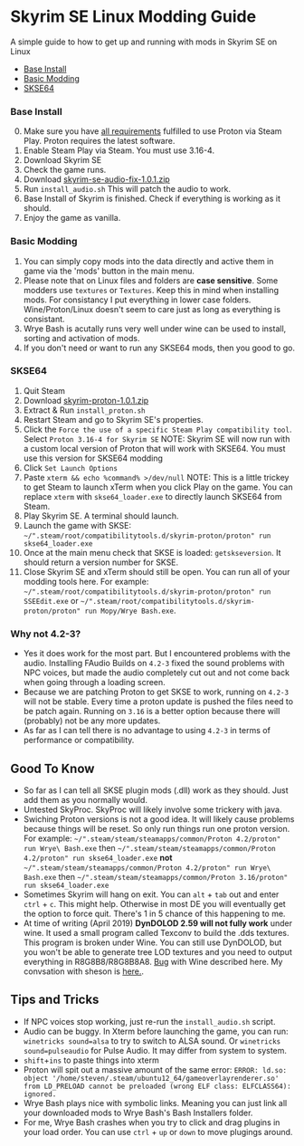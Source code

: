 # Skyrim SE Linux Modding Guide
A simple guide to how to get up and running with mods in Skyrim SE on Linux 

* [Base Install](#base-install)
* [Basic Modding](#basic-modding)
* [SKSE64](#skse64)

### Base Install
0. Make sure you have [all requirements](https://github.com/ValveSoftware/Proton/wiki/Requirements) fulfilled to use Proton via Steam Play. Proton requires the latest software.
1. Enable Steam Play via Steam. You must use 3.16-4. 
2. Download Skyrim SE
3. Check the game runs.
4. Download [skyrim-se-audio-fix-1.0.1.zip](https://github.com/spooknik/SkyrimSE-Linux-Modding/releases/tag/1.0.1)
5. Run `install_audio.sh` This will patch the audio to work. 
6. Base Install of Skyrim is finished. Check if everything is working as it should. 
7. Enjoy the game as vanilla.

### Basic Modding
1. You can simply copy mods into the data directly and active them in game via the 'mods' button in the main menu. 
2. Please note that on Linux files and folders are **case sensitive**. Some modders use `textures` or `Textures`. Keep this in mind when installing mods. For consistancy I put everything in lower case folders. Wine/Proton/Linux doesn't seem to care just as long as everything is consistant. 
3. Wrye Bash is acutally runs very well under wine can be used to install, sorting and activation of mods.
4. If you don't need or want to run any SKSE64 mods, then you good to go. 

### SKSE64
1. Quit Steam
2. Download [skyrim-proton-1.0.1.zip](https://github.com/spooknik/SkyrimSE-Linux-Modding/releases/tag/1.0.1)
3. Extract & Run `install_proton.sh`
4. Restart Steam and go to Skyrim SE's properties. 
5. Click the `Force the use of a specific Steam Play compatibility tool`. Select `Proton 3.16-4 for Skyrim SE` NOTE:  Skyrim SE will now run with a custom local version of Proton that will work with SKSE64. You must use this version for SKSE64 modding
6. Click `Set Launch Options`
7. Paste `xterm && echo %command% >/dev/null` NOTE: This is a little trickey to get Steam to launch xTerm when you click Play on the game. You can replace `xterm` with `skse64_loader.exe` to directly launch SKSE64 from Steam.
8. Play Skyrim SE. A terminal should launch.
9. Launch the game with SKSE: `~/".steam/root/compatibilitytools.d/skyrim-proton/proton" run skse64_loader.exe`
10. Once at the main menu check that SKSE is loaded: `getskseversion`. It should return a version number for SKSE.
11. Close Skyrim SE and xTerm should still be open. You can run all of your modding tools here. For example: `~/".steam/root/compatibilitytools.d/skyrim-proton/proton" run SSEEdit.exe` or `~/".steam/root/compatibilitytools.d/skyrim-proton/proton" run Mopy/Wrye Bash.exe`.


### Why not 4.2-3?
* Yes it does work for the most part. But I encountered problems with the audio. Installing FAudio Builds on `4.2-3` fixed the sound problems with NPC voices, but made the audio completely cut out and not come back when going through a loading screen.
* Because we are patching Proton to get SKSE to work, running on `4.2-3` will not be stable. Every time a proton update is pushed the files need to be patch again. Running on `3.16` is a better option because there will (probably) not be any more updates. 
* As far as I can tell there is no advantage to using `4.2-3` in terms of performance or compatibility.

## Good To Know
* So far as I can tell all SKSE plugin mods (.dll) work as they should. Just add them as you normally would.
* Untested SkyProc. SkyProc will likely involve some trickery with java. 
* Swiching Proton versions is not a good idea. It will likely cause problems because things will be reset. So only run things run one proton version. For example: `~/".steam/steam/steamapps/common/Proton 4.2/proton" run Wrye\ Bash.exe` then `~/".steam/steam/steamapps/common/Proton 4.2/proton" run skse64_loader.exe` **not** `~/".steam/steam/steamapps/common/Proton 4.2/proton" run Wrye\ Bash.exe` then `~/".steam/steam/steamapps/common/Proton 3.16/proton" run skse64_loader.exe`
* Sometimes Skyrim will hang on exit. You can `alt` + `tab` out and enter `ctrl` + `c`. This might help. Otherwise in most DE you will eventually get the option to force quit. There's 1 in 5 chance of this happening to me. 
* At time of writing (April 2019) **DynDOLOD 2.59 will not fully work** under wine. It used a small program called Texconv to build the .dds textures. This program is broken under Wine. You can still use DynDOLOD, but you won't be able to generate tree LOD textures and you need to output everything in R8G8B8/R8G8B8A8. [Bug](https://github.com/Microsoft/DirectXTex/issues/128) with Wine described here. My convsation with sheson is [here.](https://forum.step-project.com/topic/13894-dyndolod-beta-for-skyrim-special-edition-and-skyrim-vr-259/?p=234663). 

## Tips and Tricks
* If NPC voices stop working, just re-run the `install_audio.sh` script.
* Audio can be buggy. In Xterm before launching the game, you can run: `winetricks sound=alsa` to try to switch to ALSA sound. Or `winetricks sound=pulseaudio` for Pulse Audio. It may differ from system to system.
* `shift`+`ins` to paste things into xterm
* Proton will spit out a massive amount of the same error: `ERROR: ld.so: object '/home/steven/.steam/ubuntu12_64/gameoverlayrenderer.so' from LD_PRELOAD cannot be preloaded (wrong ELF class: ELFCLASS64): ignored.`
* Wrye Bash plays nice with symbolic links. Meaning you can just link all your downloaded mods to Wrye Bash's Bash Installers folder. 
* For me, Wrye Bash crashes when you try to click and drag plugins in your load order. You can use `ctrl` + `up` or `down` to move plugings around.
